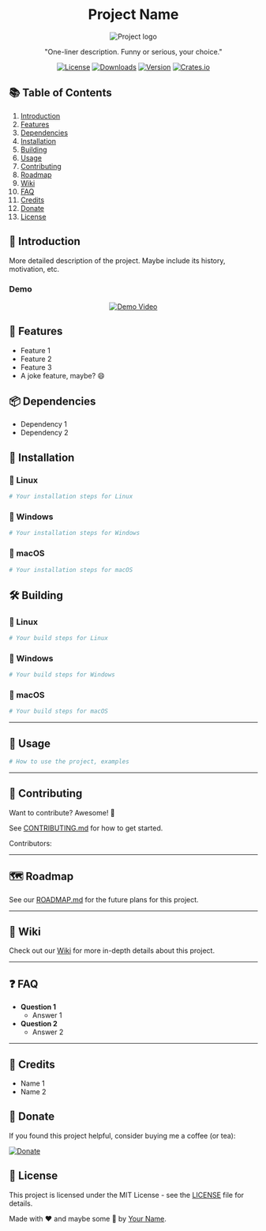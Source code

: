 <div align="center">

  # Project Name

  ![Project logo](path/to/logo.png)

  "One-liner description. Funny or serious, your choice."

  [![License](https://img.shields.io/badge/License-MIT-blue.svg)](LICENSE)
  [![Downloads](https://img.shields.io/github/downloads/your-username/your-repo/total.svg)](https://github.com/your-username/your-repo)
  [![Version](https://img.shields.io/pypi/v/your-package-name.svg)](https://pypi.org/project/your-package-name/)
  [![Crates.io](https://img.shields.io/crates/v/your-crate.svg)](https://crates.io/crates/your-crate)

</div>

## 📚 Table of Contents

1. [Introduction](#introduction)
2. [Features](#features)
3. [Dependencies](#dependencies)
4. [Installation](#installation)
5. [Building](#building)
6. [Usage](#usage)
7. [Contributing](#contributing)
8. [Roadmap](#roadmap)
9. [Wiki](#wiki)
10. [FAQ](#faq)
11. [Credits](#credits)
12. [Donate](#donate)
13. [License](#license)

## 👋 Introduction

More detailed description of the project. Maybe include its history, motivation, etc.

### Demo

<div align="center">
  <a href="https://www.your-demo-link.com">
    <img src="path/to/demo.gif" alt="Demo Video">
  </a>
</div>

## 🎨 Features

- Feature 1
- Feature 2
- Feature 3
- A joke feature, maybe? 😄

## 📦 Dependencies

- Dependency 1
- Dependency 2

## 💾 Installation

### 🐧 Linux

```bash
# Your installation steps for Linux
```

### 🐌 Windows

```powershell
# Your installation steps for Windows
```

### 🍎 macOS

```zsh
# Your installation steps for macOS
```

## 🛠 Building

### 🐧 Linux

```bash
# Your build steps for Linux
```

### 🐌 Windows

```powershell
# Your build steps for Windows
```

### 🍎 macOS

```zsh
# Your build steps for macOS
```

---

## 🚀 Usage

```bash
# How to use the project, examples
```

---

## 🤝 Contributing

Want to contribute? Awesome! 🎉

See [CONTRIBUTING.md](CONTRIBUTING.md) for how to get started.

Contributors:

---

## 🗺 Roadmap

See our [ROADMAP.md](ROADMAP.md) for the future plans for this project.

---

## 📖 Wiki

Check out our [Wiki](your-wiki-link) for more in-depth details about this project.

---

## ❓ FAQ

- **Question 1**
  - Answer 1
- **Question 2**
  - Answer 2

---

## 💖 Credits

- Name 1
- Name 2

## 🎁 Donate

If you found this project helpful, consider buying me a coffee (or tea):

[![Donate](your-donate-link-here)](your-donate-link-here)

## 📜 License

This project is licensed under the MIT License - see the [LICENSE](LICENSE) file for details.

Made with ❤️ and maybe some 🍵 by [Your Name](your-profile-link).
